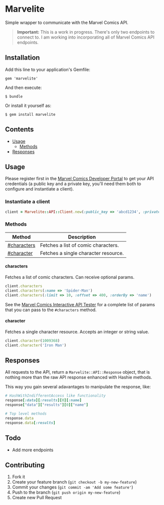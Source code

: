 # Marvelite

Simple wrapper to communicate with the Marvel Comics API.


> **Important:** This is a work in progress. There's only two endpoints to connect to. I am working into incorporating all of Marvel Comics API endpoints.

## Installation

Add this line to your application's Gemfile:

    gem 'marvelite'

And then execute:

    $ bundle

Or install it yourself as:

    $ gem install marvelite

## Contents

* [Usage](#usage)
  * [Methods](#methods)
* [Responses](#responses)


## Usage

Please register first in the [Marvel Comics Developer Portal](http://developer.marvel.com/) to get your API credentials (a public key and a private key, you'll need them both to configure and instantiate a client).

### Instantiate a client

```ruby
client = Marvelite::API::Client.new(:public_key => 'abcd1234', :private_key => '5678efgh')
```

### Methods

| Method | Description |
| ------ | ----------- |
| [#characters](#characters) | Fetches a list of comic characters. |
| [#character](#character) | Fetches a single character resource. |


#### characters
Fetches a list of comic characters. Can receive optional params.
```ruby
client.characters
client.characters(:name => 'Spider-Man')
client.characters(:limit => 10, :offset => 400, :orderBy => 'name')
```


See the [Marvel Comics Interactive API Tester](http://developer.marvel.com/docs#!/public/getCreatorCollection_get_0) for a complete list of params that you can pass to the `#characters` method.

#### character

Fetches a single character resource. Accepts an integer or string value.

```ruby
client.character(1009368)
client.character('Iron Man')
```

## Responses

All requests to the API, return a `Marvelite::API::Response` object, that is nothing more than the raw API response enhanced with Hashie methods.

This way you gain several adavantages to manipulate the response, like:

```ruby
# HashWithIndifferentAccess like functionality
response[:data][:results][0][:name]
response["data"]["results"][0]["name"]

# Top level methods
response.data
response.data[:results]
```



## Todo

* Add more endpoints


## Contributing

1. Fork it
2. Create your feature branch (`git checkout -b my-new-feature`)
3. Commit your changes (`git commit -am 'Add some feature'`)
4. Push to the branch (`git push origin my-new-feature`)
5. Create new Pull Request
